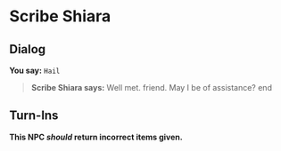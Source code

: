 # Scribe Shiara


## Dialog

**You say:** `Hail`



>**Scribe Shiara says:** Well met. friend.  May I be of assistance?
end



## Turn-Ins



**This NPC *should* return incorrect items given.**





